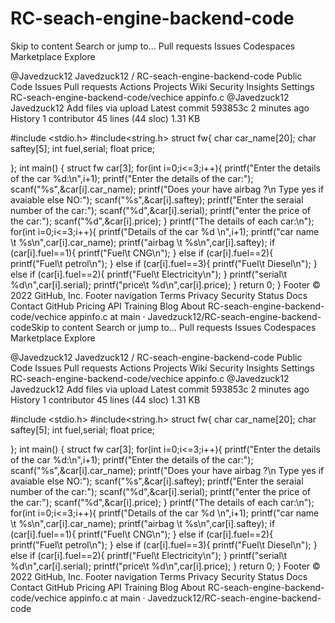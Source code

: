 # RC-seach-engine-backend-code
Skip to content
Search or jump to…
Pull requests
Issues
Codespaces
Marketplace
Explore
 
@Javedzuck12 
Javedzuck12
/
RC-seach-engine-backend-code
Public
Code
Issues
Pull requests
Actions
Projects
Wiki
Security
Insights
Settings
RC-seach-engine-backend-code/vechice appinfo.c
@Javedzuck12
Javedzuck12 Add files via upload
Latest commit 593853c 2 minutes ago
 History
 1 contributor
45 lines (44 sloc)  1.31 KB

#include <stdio.h>
#include<string.h>
struct fw{
    char  car_name[20];
    char saftey[5];
    int fuel,serial;
    float price;

};
int main()
{
    struct fw car[3];
    for(int i=0;i<=3;i++){
        printf("Enter the details of the car %d:\n",i+1);
        printf("Enter the details of the car:");
        scanf("%s",&car[i].car_name);
        printf("Does your have airbag ?\n Type yes if avaiable else NO:");
        scanf("%s",&car[i].saftey);
        printf("Enter the seraial number of the car:");
        scanf("%d",&car[i].serial);
        printf("enter the price of the car:");
        scanf("%d",&car[i].price);
    }
    printf("The details of each car:\n");
    for(int i=0;i<=3;i++){
        printf("Details of the car %d \n",i+1);
        printf("car name \t %s\n",car[i].car_name);
        printf("airbag \t %s\n",car[i].saftey);
        if (car[i].fuel==1){
            printf("Fuel\t CNG\n");
        }
        else if (car[i].fuel==2){
            printf("Fuel\t petrol\n");
        }
         else if (car[i].fuel==3){
            printf("Fuel\t Diesel\n");
        }
         else if (car[i].fuel==2){
            printf("Fuel\t Electricity\n");
        }
        printf("serial\t %d\n",car[i].serial);
        printf("price\t %d\n",car[i].price);
    }
    return 0;
}
Footer
© 2022 GitHub, Inc.
Footer navigation
Terms
Privacy
Security
Status
Docs
Contact GitHub
Pricing
API
Training
Blog
About
RC-seach-engine-backend-code/vechice appinfo.c at main · Javedzuck12/RC-seach-engine-backend-codeSkip to content
Search or jump to…
Pull requests
Issues
Codespaces
Marketplace
Explore
 
@Javedzuck12 
Javedzuck12
/
RC-seach-engine-backend-code
Public
Code
Issues
Pull requests
Actions
Projects
Wiki
Security
Insights
Settings
RC-seach-engine-backend-code/vechice appinfo.c
@Javedzuck12
Javedzuck12 Add files via upload
Latest commit 593853c 2 minutes ago
 History
 1 contributor
45 lines (44 sloc)  1.31 KB

#include <stdio.h>
#include<string.h>
struct fw{
    char  car_name[20];
    char saftey[5];
    int fuel,serial;
    float price;

};
int main()
{
    struct fw car[3];
    for(int i=0;i<=3;i++){
        printf("Enter the details of the car %d:\n",i+1);
        printf("Enter the details of the car:");
        scanf("%s",&car[i].car_name);
        printf("Does your have airbag ?\n Type yes if avaiable else NO:");
        scanf("%s",&car[i].saftey);
        printf("Enter the seraial number of the car:");
        scanf("%d",&car[i].serial);
        printf("enter the price of the car:");
        scanf("%d",&car[i].price);
    }
    printf("The details of each car:\n");
    for(int i=0;i<=3;i++){
        printf("Details of the car %d \n",i+1);
        printf("car name \t %s\n",car[i].car_name);
        printf("airbag \t %s\n",car[i].saftey);
        if (car[i].fuel==1){
            printf("Fuel\t CNG\n");
        }
        else if (car[i].fuel==2){
            printf("Fuel\t petrol\n");
        }
         else if (car[i].fuel==3){
            printf("Fuel\t Diesel\n");
        }
         else if (car[i].fuel==2){
            printf("Fuel\t Electricity\n");
        }
        printf("serial\t %d\n",car[i].serial);
        printf("price\t %d\n",car[i].price);
    }
    return 0;
}
Footer
© 2022 GitHub, Inc.
Footer navigation
Terms
Privacy
Security
Status
Docs
Contact GitHub
Pricing
API
Training
Blog
About
RC-seach-engine-backend-code/vechice appinfo.c at main · Javedzuck12/RC-seach-engine-backend-code

